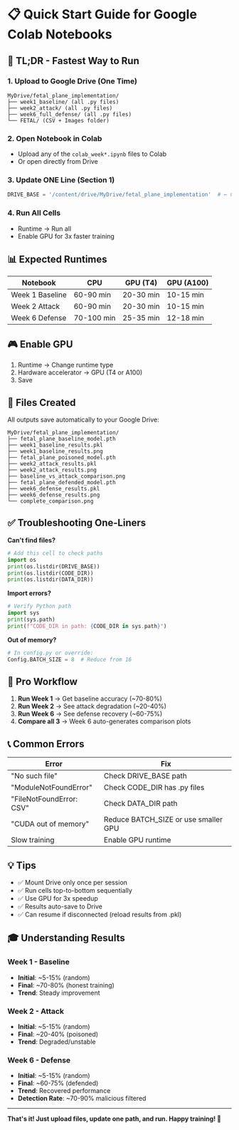 # 📋 Quick Start Guide for Google Colab Notebooks

## 🎯 TL;DR - Fastest Way to Run

### 1. Upload to Google Drive (One Time)
```
MyDrive/fetal_plane_implementation/
├── week1_baseline/ (all .py files)
├── week2_attack/ (all .py files)
├── week6_full_defense/ (all .py files)
└── FETAL/ (CSV + Images folder)
```

### 2. Open Notebook in Colab
- Upload any of the `colab_week*.ipynb` files to Colab
- Or open directly from Drive

### 3. Update ONE Line (Section 1)
```python
DRIVE_BASE = '/content/drive/MyDrive/fetal_plane_implementation'  # ← CHANGE THIS
```

### 4. Run All Cells
- Runtime → Run all
- Enable GPU for 3x faster training

## 📊 Expected Runtimes

| Notebook | CPU | GPU (T4) | GPU (A100) |
|----------|-----|----------|------------|
| Week 1 Baseline | 60-90 min | 20-30 min | 10-15 min |
| Week 2 Attack | 60-90 min | 20-30 min | 10-15 min |
| Week 6 Defense | 70-100 min | 25-35 min | 12-18 min |

## 🎮 Enable GPU
1. Runtime → Change runtime type
2. Hardware accelerator → GPU (T4 or A100)
3. Save

## 📁 Files Created

All outputs save automatically to your Google Drive:

```
MyDrive/fetal_plane_implementation/
├── fetal_plane_baseline_model.pth
├── week1_baseline_results.pkl
├── week1_baseline_results.png
├── fetal_plane_poisoned_model.pth
├── week2_attack_results.pkl
├── week2_attack_results.png
├── baseline_vs_attack_comparison.png
├── fetal_plane_defended_model.pth
├── week6_defense_results.pkl
├── week6_defense_results.png
└── complete_comparison.png
```

## ✅ Troubleshooting One-Liners

**Can't find files?**
```python
# Add this cell to check paths
import os
print(os.listdir(DRIVE_BASE))
print(os.listdir(CODE_DIR))
print(os.listdir(DATA_DIR))
```

**Import errors?**
```python
# Verify Python path
import sys
print(sys.path)
print(f"CODE_DIR in path: {CODE_DIR in sys.path}")
```

**Out of memory?**
```python
# In config.py or override:
Config.BATCH_SIZE = 8  # Reduce from 16
```

## 🚀 Pro Workflow

1. **Run Week 1** → Get baseline accuracy (~70-80%)
2. **Run Week 2** → See attack degradation (~20-40%)
3. **Run Week 6** → See defense recovery (~60-75%)
4. **Compare all 3** → Week 6 auto-generates comparison plots

## 📞 Common Errors

| Error | Fix |
|-------|-----|
| "No such file" | Check DRIVE_BASE path |
| "ModuleNotFoundError" | Check CODE_DIR has .py files |
| "FileNotFoundError: CSV" | Check DATA_DIR path |
| "CUDA out of memory" | Reduce BATCH_SIZE or use smaller GPU |
| Slow training | Enable GPU runtime |

## 💡 Tips

- ✅ Mount Drive only once per session
- ✅ Run cells top-to-bottom sequentially
- ✅ Use GPU for 3x speedup
- ✅ Results auto-save to Drive
- ✅ Can resume if disconnected (reload results from .pkl)

## 🎓 Understanding Results

### Week 1 - Baseline
- **Initial**: ~5-15% (random)
- **Final**: ~70-80% (honest training)
- **Trend**: Steady improvement

### Week 2 - Attack
- **Initial**: ~5-15% (random)
- **Final**: ~20-40% (poisoned)
- **Trend**: Degraded/unstable

### Week 6 - Defense
- **Initial**: ~5-15% (random)
- **Final**: ~60-75% (defended)
- **Trend**: Recovered performance
- **Detection Rate**: ~70-90% malicious filtered

---

**That's it! Just upload files, update one path, and run. Happy training! 🚀**
